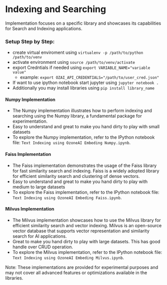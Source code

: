 # Indexing and Searching
Implementation focuses on a specific library and showcases its capabilities for Search and Indexing applications.

### Setup Step by Step:
- create virtual enviroment using `virtualenv -p /path/to/python /path/to/venv`
- activate environment using `source /path/to/venv/activate`
- export Credntials if needed using `export VARIABLE_NAME="variable value"`
  - example: `export OZAI_API_CREDENTIALS="/path/to/user_cred.json"`
- If want to use ipython notebook start jupyter using `jupyter notebook .`
- Additionally you may install libraries using `pip install library_name`

#### Numpy Implementation
- The Numpy implementation illustrates how to perform indexing and searching using the Numpy library, a fundamental package for experimentation.
- Easy to understand and great to make you hand dirty to play with small datasets
- To explore the Numpy implementation, refer to the IPython notebook file: `Text Indexing using OzoneAI Embeding Numpy.ipynb`.

#### Faiss Implementation
- The Faiss implementation demonstrates the usage of the Faiss library for fast similarity search and indexing. Faiss is a widely adopted library for efficient similarity search and clustering of dense vectors.
- Easy to understand and great to make you hand dirty to play with medium to large datasets
- To explore the Faiss implementation, refer to the IPython notebook file: `Text Indexing using OzoneAI Embeding Faiss.ipynb`.

#### Milvus Implementation
- The Milvus implementation showcases how to use the Milvus library for efficient similarity search and vector indexing. Milvus is an open-source vector database that supports vector representation and similarity search for AI applications.
- Great to make you hand dirty to play with large datasets. This has good handle over CRUD operation.
- To explore the Milvus implementation, refer to the IPython notebook file: `Text Indexing using OzoneAI Embeding Milvus.ipynb`.

Note: These implementations are provided for experimental purposes and may not cover all advanced features or optimizations available in the libraries.